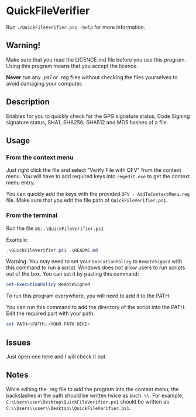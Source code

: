 # QuickFileVerifier

Run `./QuickFileVerifier.ps1 -help` for more information.

## Warning!

Make sure that you read the LICENCE.md file before you use this program. Using this program means that you accept the licence.

**Never** run any _.ps1_ or _.reg_ files without checking the files yourselves to avoid damaging your computer.

## Description

Enables for you to quickly check for the GPG signature status, Code Signing signature status, SHA1; SHA256; SHA512 and MD5 hashes of a file.

## Usage

### From the context menu

Just right click the file and select "Verify File with QFV" from the context menu. You will have to add required keys into `regedit.exe` to get the context menu entry.

You can quickly add the keys with the provided `QFV - AddToContextMenu.reg` file. Make sure that you edit the file path of `QuickFileVerifier.ps1`.

### From the terminal

Run the file as: `.\QuickFileVerifier.ps1`

Example:
```powershell
.\QuickFileVerifier.ps1 .\README.md
```

Warning: You may need to set your `ExecutionPolicy` to `RemoteSigned` with this command to run a script. Windows does not allow users to run scripts out of the box.
You can set it by pasting this command:
```powershell
Set-ExecutionPolicy RemoteSigned
```
To run this program everywhere, you will need to add it to the PATH.

You can run this command to add the directory of the script into the PATH. Edit the required part with your path.
```powershell
set PATH=%PATH%;<YOUR PATH HERE>
```

## Issues

Just open one here and I will check it out.

## Notes

While editing the .reg file to add the program into the context menu, the backslashes in the path should be written twice as such: `\\`. For example, `C:\Users\user\Desktop\QuickFileVerifier.ps1` should be written as `C:\\Users\\user\\Desktop\\QuickFileVerifier.ps1`.


